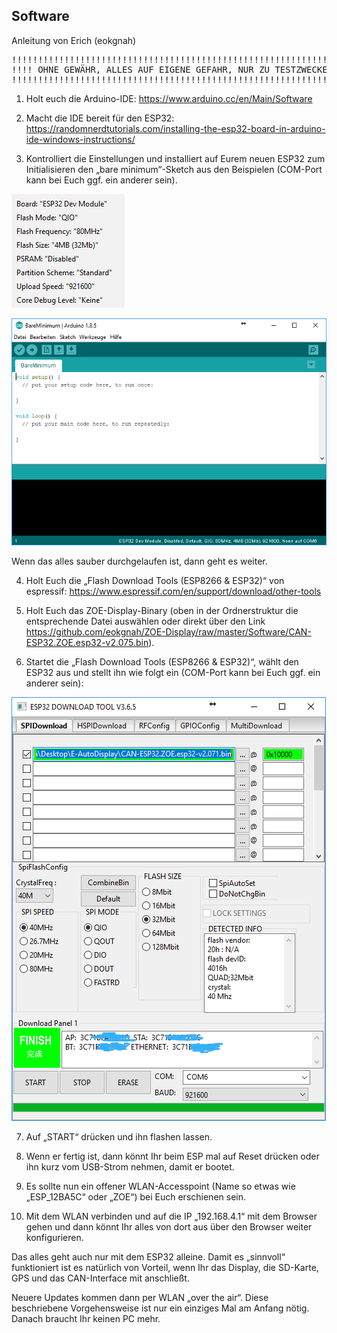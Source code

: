 ## Software

Anleitung von Erich (eokgnah)

<pre>
!!!!!!!!!!!!!!!!!!!!!!!!!!!!!!!!!!!!!!!!!!!!!!!!!!!!!!!!!!!!!!!!!!
!!!! OHNE GEWÄHR, ALLES AUF EIGENE GEFAHR, NUR ZU TESTZWECKEN !!!!
!!!!!!!!!!!!!!!!!!!!!!!!!!!!!!!!!!!!!!!!!!!!!!!!!!!!!!!!!!!!!!!!!!
</pre>

1. Holt euch die Arduino-IDE: 
https://www.arduino.cc/en/Main/Software

2. Macht die IDE bereit für den ESP32: 
https://randomnerdtutorials.com/installing-the-esp32-board-in-arduino-ide-windows-instructions/

3. Kontrolliert die Einstellungen und installiert auf Eurem neuen ESP32 zum Initialisieren den „bare minimum“-Sketch aus den Beispielen (COM-Port kann bei Euch ggf. ein anderer sein).

![Einstellungen der Arduino-IDE](00-arduino-einstellungen.PNG)

![Bare-Minimum-Sketch](01-esp32-vorbereiten.PNG)

Wenn das alles sauber durchgelaufen ist, dann geht es weiter.

4. Holt Euch die „Flash Download Tools (ESP8266 & ESP32)“ von espressif: 
https://www.espressif.com/en/support/download/other-tools

5. Holt Euch das ZOE-Display-Binary (oben in der Ordnerstruktur die entsprechende Datei auswählen oder direkt über den Link https://github.com/eokgnah/ZOE-Display/raw/master/Software/CAN-ESP32.ZOE.esp32-v2.075.bin).

6. Startet die „Flash Download Tools (ESP8266 & ESP32)“, wählt den ESP32 aus und stellt ihn wie folgt ein (COM-Port kann bei Euch ggf. ein anderer sein):

![Einstellungen des Flash Download Tools](02-ZOE-flashen.PNG)

7. Auf „START“ drücken und ihn flashen lassen.

8. Wenn er fertig ist, dann könnt Ihr beim ESP mal auf Reset drücken oder ihn kurz vom USB-Strom nehmen, damit er bootet.

9. Es sollte nun ein offener WLAN-Accesspoint (Name so etwas wie „ESP_12BA5C“ oder „ZOE“) bei Euch erschienen sein. 

10. Mit dem WLAN verbinden und auf die IP „192.168.4.1“ mit dem Browser gehen und dann könnt Ihr alles von dort aus über den Browser weiter konfigurieren.

Das alles geht auch nur mit dem ESP32 alleine.
Damit es „sinnvoll“ funktioniert ist es natürlich von Vorteil, wenn Ihr das Display, die SD-Karte, GPS und das CAN-Interface mit anschließt.  

Neuere Updates kommen dann per WLAN „over the air“.
Diese beschriebene Vorgehensweise ist nur ein einziges Mal am Anfang nötig. Danach braucht Ihr keinen PC mehr.
